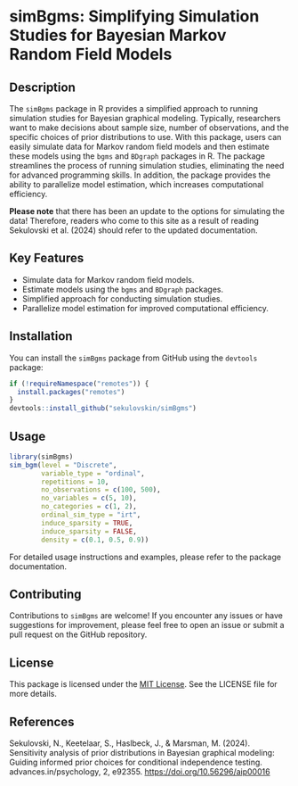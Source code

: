 # simBgms: Simplifying Simulation Studies for Bayesian Markov Random Field Models 

## Description

The `simBgms` package in R provides a simplified approach to running simulation studies for Bayesian graphical modeling. Typically, researchers want to make decisions about sample size, number of observations, and the specific choices of prior distributions to use. With this package, users can easily simulate data for Markov random field models and then estimate these models using the `bgms` and `BDgraph` packages in R. The package streamlines the process of running simulation studies, eliminating the need for advanced programming skills. In addition, the package provides the ability to parallelize model estimation, which increases computational efficiency.

**Please note** that there has been an update to the options for simulating the data! Therefore, readers who come to this site as a result of reading Sekulovski et al. (2024) should refer to the updated documentation.

## Key Features

- Simulate data for Markov random field models.
- Estimate models using the `bgms` and `BDgraph` packages.
- Simplified approach for conducting simulation studies.
- Parallelize model estimation for improved computational efficiency.

## Installation

You can install the `simBgms` package from GitHub using the `devtools` package:

```R
if (!requireNamespace("remotes")) { 
  install.packages("remotes")   
}   
devtools::install_github("sekulovskin/simBgms")
```

## Usage

```R
library(simBgms)
sim_bgm(level = "Discrete",
        variable_type = "ordinal",
        repetitions = 10, 
        no_observations = c(100, 500), 
        no_variables = c(5, 10),
        no_categories = c(1, 2), 
        ordinal_sim_type = "irt",
        induce_sparsity = TRUE,
        induce_sparsity = FALSE,
        density = c(0.1, 0.5, 0.9))
```

For detailed usage instructions and examples, please refer to the package documentation.

## Contributing

Contributions to `simBgms` are welcome! If you encounter any issues or have suggestions for improvement, please feel free to open an issue or submit a pull request on the GitHub repository.

## License

This package is licensed under the [MIT License](https://opensource.org/licenses/MIT). See the LICENSE file for more details.

## References

Sekulovski, N., Keetelaar, S., Haslbeck, J., & Marsman, M. (2024). Sensitivity analysis of prior distributions in Bayesian graphical modeling: Guiding informed prior choices for conditional independence testing. advances.in/psychology, 2, e92355. https://doi.org/10.56296/aip00016

